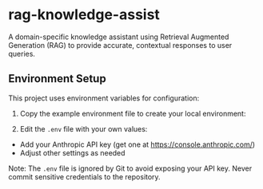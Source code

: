 # rag-knowledge-assist
A domain-specific knowledge assistant using Retrieval Augmented Generation (RAG) to provide accurate, contextual responses to user queries.

## Environment Setup

This project uses environment variables for configuration:

1. Copy the example environment file to create your local environment:


2. Edit the `.env` file with your own values:
- Add your Anthropic API key (get one at https://console.anthropic.com/)
- Adjust other settings as needed

Note: The `.env` file is ignored by Git to avoid exposing your API key. Never commit sensitive credentials to the repository.